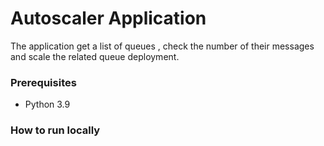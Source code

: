 # Autoscaler Application
The application get a list of queues , check the number of their messages and scale the related queue deployment.

### Prerequisites

* Python 3.9

### How to run locally 

